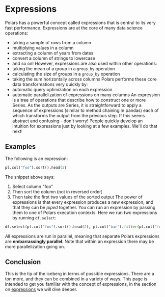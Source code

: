 # Expressions
Polars has a powerful concept called expressions that is central to its very fast performance.
Expressions are at the core of many data science operations:
* taking a sample of rows from a column
* multiplying values in a column
* extracting a column of years from dates
* convert a column of strings to lowercase
* and so on!
However, expressions are also used within other operations:
* taking the mean of a group in a `group_by` operation
* calculating the size of groups in a `group_by` operation
* taking the sum horizontally across columns
Polars performs these core data transformations very quickly by:
* automatic query optimization on each expression
* automatic parallelization of expressions on many columns
An expression is a tree of operations that describe how to construct one or more
Series. As the outputs are Series, it is straightforward to
apply a sequence of expressions (similar to method chaining in pandas) each of which
transforms the output from the previous step.
If this seems abstract and confusing - don't worry! People quickly develop an intuition for expressions
just by looking at a few examples. We'll do that next!
## Examples
The following is an expression:
     
```python
pl.col("foo").sort().head(2)
```
     

The snippet above says:
1. Select column "foo"
2. Then sort the column (not in reversed order)
3. Then take the first two values of the sorted output
The power of expressions is that every expression produces a new expression, and that they
can be *piped* together. You can run an expression by passing them to one of Polars execution contexts.
Here we run two expressions by running `df.select`:
 
```python
df.select(pl.col("foo").sort().head(2), pl.col("bar").filter(pl.col("foo") == 1).sum())
```
 

All expressions are run in parallel, meaning that separate Polars expressions are **embarrassingly parallel**. Note that within an expression there may be more parallelization going on.
## Conclusion
This is the tip of the iceberg in terms of possible expressions. There are a ton more, and they can be combined in a variety of ways. This page is intended to get you familiar with the concept of expressions, in the section on [expressions](../../expressions/operators/) we will dive deeper.